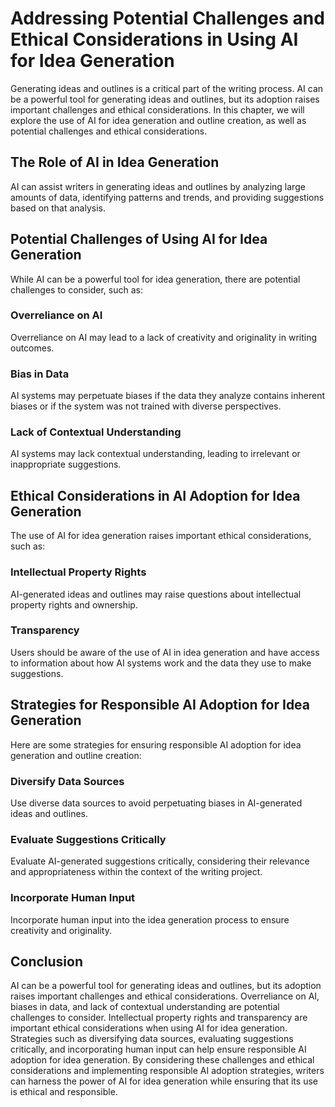 Addressing Potential Challenges and Ethical Considerations in Using AI for Idea Generation
============================================================================================================================================

Generating ideas and outlines is a critical part of the writing process. AI can be a powerful tool for generating ideas and outlines, but its adoption raises important challenges and ethical considerations. In this chapter, we will explore the use of AI for idea generation and outline creation, as well as potential challenges and ethical considerations.

The Role of AI in Idea Generation
---------------------------------

AI can assist writers in generating ideas and outlines by analyzing large amounts of data, identifying patterns and trends, and providing suggestions based on that analysis.

Potential Challenges of Using AI for Idea Generation
----------------------------------------------------

While AI can be a powerful tool for idea generation, there are potential challenges to consider, such as:

### Overreliance on AI

Overreliance on AI may lead to a lack of creativity and originality in writing outcomes.

### Bias in Data

AI systems may perpetuate biases if the data they analyze contains inherent biases or if the system was not trained with diverse perspectives.

### Lack of Contextual Understanding

AI systems may lack contextual understanding, leading to irrelevant or inappropriate suggestions.

Ethical Considerations in AI Adoption for Idea Generation
---------------------------------------------------------

The use of AI for idea generation raises important ethical considerations, such as:

### Intellectual Property Rights

AI-generated ideas and outlines may raise questions about intellectual property rights and ownership.

### Transparency

Users should be aware of the use of AI in idea generation and have access to information about how AI systems work and the data they use to make suggestions.

Strategies for Responsible AI Adoption for Idea Generation
----------------------------------------------------------

Here are some strategies for ensuring responsible AI adoption for idea generation and outline creation:

### Diversify Data Sources

Use diverse data sources to avoid perpetuating biases in AI-generated ideas and outlines.

### Evaluate Suggestions Critically

Evaluate AI-generated suggestions critically, considering their relevance and appropriateness within the context of the writing project.

### Incorporate Human Input

Incorporate human input into the idea generation process to ensure creativity and originality.

Conclusion
----------

AI can be a powerful tool for generating ideas and outlines, but its adoption raises important challenges and ethical considerations. Overreliance on AI, biases in data, and lack of contextual understanding are potential challenges to consider. Intellectual property rights and transparency are important ethical considerations when using AI for idea generation. Strategies such as diversifying data sources, evaluating suggestions critically, and incorporating human input can help ensure responsible AI adoption for idea generation. By considering these challenges and ethical considerations and implementing responsible AI adoption strategies, writers can harness the power of AI for idea generation while ensuring that its use is ethical and responsible.
